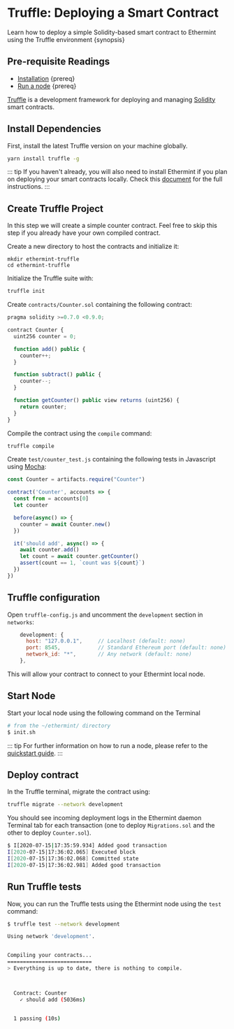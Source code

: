 <!--
order: 3
-->

# Truffle: Deploying a Smart Contract

Learn how to deploy a simple Solidity-based smart contract to Ethermint using the Truffle environment {synopsis}

## Pre-requisite Readings

- [Installation](./../quickstart/installation.md) {prereq}
- [Run a node](./../quickstart/run_node.md) {prereq}

[Truffle](https://www.trufflesuite.com/truffle) is a development framework for deploying and managing [Solidity](https://github.com/ethereum/solidity) smart contracts.

## Install Dependencies

First, install the latest Truffle version on your machine globally.

```bash
yarn install truffle -g
```

::: tip
If you haven't already, you will also need to install Ethermint if you plan on deploying your smart contracts locally. Check this [document](./../../quickstart/installation.md) for the full instructions.
:::

## Create Truffle Project

In this step we will create a simple counter contract. Feel free to skip this step if you already have your own compiled contract.

Create a new directory to host the contracts and initialize it:

```console
mkdir ethermint-truffle
cd ethermint-truffle
```

Initialize the Truffle suite with:

```bash
truffle init
```

Create `contracts/Counter.sol` containing the following contract:

```javascript
pragma solidity >=0.7.0 <0.9.0;

contract Counter {
  uint256 counter = 0;

  function add() public {
    counter++;
  }

  function subtract() public {
    counter--;
  }

  function getCounter() public view returns (uint256) {
    return counter;
  }
}
```

Compile the contract using the `compile` command:

```bash
truffle compile
```

Create `test/counter_test.js` containing the following tests in Javascript using [Mocha](https://mochajs.org/):

```javascript
const Counter = artifacts.require("Counter")

contract('Counter', accounts => {
  const from = accounts[0]
  let counter

  before(async() => {
    counter = await Counter.new()
  })

  it('should add', async() => {
    await counter.add()
    let count = await counter.getCounter()
    assert(count == 1, `count was ${count}`)
  })
})
```

## Truffle configuration

Open `truffle-config.js` and uncomment the `development` section in `networks`:

```javascript
    development: {
      host: "127.0.0.1",     // Localhost (default: none)
      port: 8545,            // Standard Ethereum port (default: none)
      network_id: "*",       // Any network (default: none)
    },
```

This will allow your contract to connect to your Ethermint local node.

## Start Node

Start your local node using the following command on the Terminal

```bash
# from the ~/ethermint/ directory
$ init.sh
```

::: tip
For further information on how to run a node, please refer to the [quickstart guide](./../../quickstart/run_node.md).
:::

## Deploy contract

In the Truffle terminal, migrate the contract using:

```bash
truffle migrate --network development
```

You should see incoming deployment logs in the Ethermint daemon Terminal tab for each transaction (one to deploy `Migrations.sol` and the other to deploy `Counter.sol`).

```bash
$ I[2020-07-15|17:35:59.934] Added good transaction                       module=mempool tx=22245B935689918D332F58E82690F02073F0453D54D5944B6D64AAF1F21974E2 res="&{CheckTx:log:\"[]\" gas_wanted:6721975 }" height=3 total=1
I[2020-07-15|17:36:02.065] Executed block                               module=state height=4 validTxs=1 invalidTxs=0
I[2020-07-15|17:36:02.068] Committed state                              module=state height=4 txs=1 appHash=76BA85365F10A59FE24ADCA87544191C2D72B9FB5630466C5B71E878F9C0A111
I[2020-07-15|17:36:02.981] Added good transaction                       module=mempool tx=84516B4588CBB21E6D562A6A295F1F8876076A0CFF2EF1B0EC670AD8D8BB5425 res="&{CheckTx:log:\"[]\" gas_wanted:6721975 }" height=4 total=1
```

## Run Truffle tests

Now, you can run the Truffle tests using the Ethermint node using the `test` command:

```bash
$ truffle test --network development

Using network 'development'.


Compiling your contracts...
===========================
> Everything is up to date, there is nothing to compile.



  Contract: Counter
    ✓ should add (5036ms)


  1 passing (10s)
```
